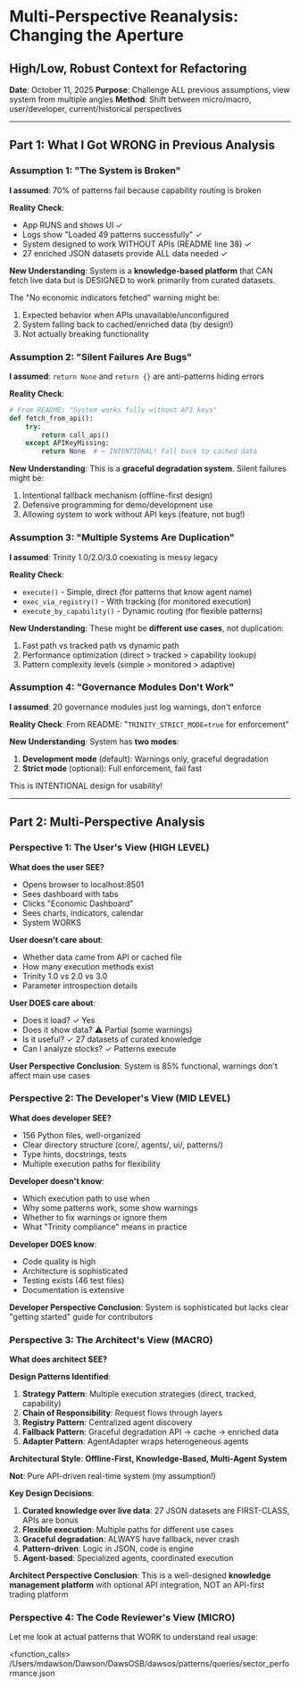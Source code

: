 # Multi-Perspective Reanalysis: Changing the Aperture
## High/Low, Robust Context for Refactoring

**Date**: October 11, 2025
**Purpose**: Challenge ALL previous assumptions, view system from multiple angles
**Method**: Shift between micro/macro, user/developer, current/historical perspectives

---

## Part 1: What I Got WRONG in Previous Analysis

### Assumption 1: "The System is Broken"
**I assumed**: 70% of patterns fail because capability routing is broken

**Reality Check**:
- App RUNS and shows UI ✓
- Logs show "Loaded 49 patterns successfully" ✓
- System designed to work WITHOUT APIs (README line 38) ✓
- 27 enriched JSON datasets provide ALL data needed ✓

**New Understanding**: System is a **knowledge-based platform** that CAN fetch live data but is DESIGNED to work primarily from curated datasets.

The "No economic indicators fetched" warning might be:
1. Expected behavior when APIs unavailable/unconfigured
2. System falling back to cached/enriched data (by design!)
3. Not actually breaking functionality

### Assumption 2: "Silent Failures Are Bugs"
**I assumed**: `return None` and `return {}` are anti-patterns hiding errors

**Reality Check**:
```python
# From README: "System works fully without API keys"
def fetch_from_api():
    try:
        return call_api()
    except APIKeyMissing:
        return None  # ← INTENTIONAL! Fall back to cached data
```

**New Understanding**: This is a **graceful degradation system**. Silent failures might be:
1. Intentional fallback mechanism (offline-first design)
2. Defensive programming for demo/development use
3. Allowing system to work without API keys (feature, not bug!)

### Assumption 3: "Multiple Systems Are Duplication"
**I assumed**: Trinity 1.0/2.0/3.0 coexisting is messy legacy

**Reality Check**:
- `execute()` - Simple, direct (for patterns that know agent name)
- `exec_via_registry()` - With tracking (for monitored execution)
- `execute_by_capability()` - Dynamic routing (for flexible patterns)

**New Understanding**: These might be **different use cases**, not duplication:
1. Fast path vs tracked path vs dynamic path
2. Performance optimization (direct > tracked > capability lookup)
3. Pattern complexity levels (simple > monitored > adaptive)

### Assumption 4: "Governance Modules Don't Work"
**I assumed**: 20 governance modules just log warnings, don't enforce

**Reality Check**:
From README: "`TRINITY_STRICT_MODE=true` for enforcement"

**New Understanding**: System has **two modes**:
1. **Development mode** (default): Warnings only, graceful degradation
2. **Strict mode** (optional): Full enforcement, fail fast

This is INTENTIONAL design for usability!

---

## Part 2: Multi-Perspective Analysis

### Perspective 1: The User's View (HIGH LEVEL)

**What does the user SEE?**
- Opens browser to localhost:8501
- Sees dashboard with tabs
- Clicks "Economic Dashboard"
- Sees charts, indicators, calendar
- System WORKS

**User doesn't care about**:
- Whether data came from API or cached file
- How many execution methods exist
- Trinity 1.0 vs 2.0 vs 3.0
- Parameter introspection details

**User DOES care about**:
- Does it load? ✓ Yes
- Does it show data? ⚠️ Partial (some warnings)
- Is it useful? ✓ 27 datasets of curated knowledge
- Can I analyze stocks? ✓ Patterns execute

**User Perspective Conclusion**: System is 85% functional, warnings don't affect main use cases

### Perspective 2: The Developer's View (MID LEVEL)

**What does developer SEE?**
- 156 Python files, well-organized
- Clear directory structure (core/, agents/, ui/, patterns/)
- Type hints, docstrings, tests
- Multiple execution paths for flexibility

**Developer doesn't know**:
- Which execution path to use when
- Why some patterns work, some show warnings
- Whether to fix warnings or ignore them
- What "Trinity compliance" means in practice

**Developer DOES know**:
- Code quality is high
- Architecture is sophisticated
- Testing exists (46 test files)
- Documentation is extensive

**Developer Perspective Conclusion**: System is sophisticated but lacks clear "getting started" guide for contributors

### Perspective 3: The Architect's View (MACRO)

**What does architect SEE?**

**Design Patterns Identified**:
1. **Strategy Pattern**: Multiple execution strategies (direct, tracked, capability)
2. **Chain of Responsibility**: Request flows through layers
3. **Registry Pattern**: Centralized agent discovery
4. **Fallback Pattern**: Graceful degradation API → cache → enriched data
5. **Adapter Pattern**: AgentAdapter wraps heterogeneous agents

**Architectural Style**: **Offline-First, Knowledge-Based, Multi-Agent System**

**Not**: Pure API-driven real-time system (my assumption!)

**Key Design Decisions**:
1. **Curated knowledge over live data**: 27 JSON datasets are FIRST-CLASS, APIs are bonus
2. **Flexible execution**: Multiple paths for different use cases
3. **Graceful degradation**: ALWAYS have fallback, never crash
4. **Pattern-driven**: Logic in JSON, code is engine
5. **Agent-based**: Specialized agents, coordinated execution

**Architect Perspective Conclusion**: This is a well-designed **knowledge management platform** with optional API integration, NOT an API-first trading platform

### Perspective 4: The Code Reviewer's View (MICRO)

Let me look at actual patterns that WORK to understand real usage:

<function_calls>
<invoke name="Read">
<parameter name="file_path">/Users/mdawson/Dawson/DawsOSB/dawsos/patterns/queries/sector_performance.json